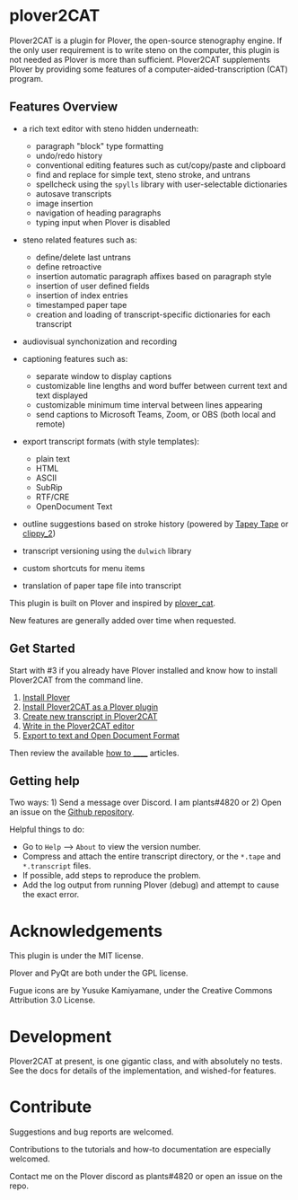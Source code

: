 # plover2CAT

Plover2CAT is a plugin for Plover, the open-source stenography engine. If the only user requirement is to write steno on the computer, this plugin is not needed as Plover is more than sufficient. Plover2CAT supplements Plover by providing some features of a computer-aided-transcription (CAT) program.

## Features Overview

- a rich text editor with steno hidden underneath:
  - paragraph "block" type formatting
  - undo/redo history
  - conventional editing features such as cut/copy/paste and clipboard
  - find and replace for simple text, steno stroke, and untrans
  - spellcheck using the `spylls` library with user-selectable dictionaries
  - autosave transcripts
  - image insertion
  - navigation of heading paragraphs
  - typing input when Plover is disabled

- steno related features such as:
  - define/delete last untrans
  - define retroactive
  - insertion automatic paragraph affixes based on paragraph style
  - insertion of user defined fields
  - insertion of index entries
  - timestamped paper tape
  - creation and loading of transcript-specific dictionaries for each transcript

- audiovisual synchonization and recording

- captioning features such as:
  - separate window to display captions
  - customizable line lengths and word buffer between current text and text displayed
  - customizable minimum time interval between lines appearing
  - send captions to Microsoft Teams, Zoom, or OBS (both local and remote)

- export transcript formats (with style templates):
  - plain text
  - HTML
  - ASCII
  - SubRip
  - RTF/CRE 
  - OpenDocument Text 

- outline suggestions based on stroke history (powered by [Tapey Tape](https://github.com/rabbitgrowth/plover-tapey-tape) or [clippy_2](https://github.com/Josiah-tan/plover_clippy_2))

- transcript versioning using the `dulwich` library

- custom shortcuts for menu items

- translation of paper tape file into transcript

This plugin is built on Plover and inspired by [plover_cat](https://github.com/LukeSilva/plover_cat). 

New features are generally added over time when requested.


## Get Started

Start with #3 if you already have Plover installed and know how to install Plover2CAT from the command line.

1. [Install Plover](docs/tutorials/install-plover.md)
2. [Install Plover2CAT as a Plover plugin](docs/tutorials/install-plover2cat.md)
3. [Create new transcript in Plover2CAT](docs/tutorials/create-transcript.md)
4. [Write in the Plover2CAT editor](docs/tutorials/writing-editor.md)
5. [Export to text and Open Document Format](docs/tutorials/export-file.md)

Then review the available [how to ____](docs/README.md) articles.

## Getting help

Two ways: 1) Send a message over Discord. I am plants#4820 or 2) Open an issue on the [Github repository](https://github.com/greenwyrt/plover2CAT/issues).

Helpful things to do: 
- Go to `Help` --> `About` to view the version number.
- Compress and attach the entire transcript directory, or the `*.tape` and `*.transcript` files. 
- If possible, add steps to reproduce the problem. 
- Add the log output from running Plover (debug) and attempt to cause the exact error.


# Acknowledgements

This plugin is under the MIT license.

Plover and PyQt are both under the GPL license. 

Fugue icons are by Yusuke Kamiyamane, under the Creative Commons Attribution 3.0 License.

# Development

Plover2CAT at present, is one gigantic class, and with absolutely no tests. See the docs for details of the implementation, and wished-for features.

# Contribute

Suggestions and bug reports are welcomed.

Contributions to the tutorials and how-to documentation are especially welcomed.

Contact me on the Plover discord as plants#4820 or open an issue on the repo. 




